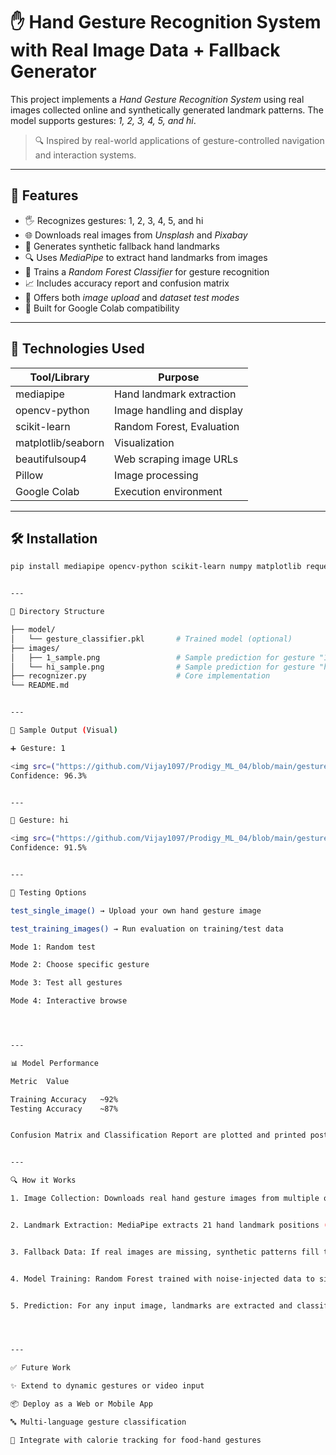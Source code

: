 # ✋ Hand Gesture Recognition System with Real Image Data + Fallback Generator

This project implements a *Hand Gesture Recognition System* using real images collected online and synthetically generated landmark patterns. The model supports gestures: *1, 2, 3, 4, 5, and hi*.

> 🔍 Inspired by real-world applications of gesture-controlled navigation and interaction systems.

---

## 🚀 Features

- 🖐 Recognizes gestures: 1, 2, 3, 4, 5, and hi
- 🌐 Downloads real images from *Unsplash* and *Pixabay*
- 🎨 Generates synthetic fallback hand landmarks
- 🔍 Uses *MediaPipe* to extract hand landmarks from images
- 🤖 Trains a *Random Forest Classifier* for gesture recognition
- 📈 Includes accuracy report and confusion matrix
- 🧪 Offers both *image upload* and *dataset test modes*
- 🔗 Built for Google Colab compatibility

---

## 🧠 Technologies Used

| Tool/Library        | Purpose                     |
|---------------------|-----------------------------|
| mediapipe         | Hand landmark extraction    |
| opencv-python     | Image handling and display  |
| scikit-learn      | Random Forest, Evaluation   |
| matplotlib/seaborn| Visualization               |
| beautifulsoup4    | Web scraping image URLs     |
| Pillow            | Image processing            |
| Google Colab      | Execution environment       |

---

## 🛠 Installation

```bash
pip install mediapipe opencv-python scikit-learn numpy matplotlib requests pillow beautifulsoup4 seaborn


---

📁 Directory Structure

├── model/
│   └── gesture_classifier.pkl       # Trained model (optional)
├── images/
│   ├── 1_sample.png                 # Sample prediction for gesture "1"
│   └── hi_sample.png                # Sample prediction for gesture "hi"
├── recognizer.py                    # Core implementation
└── README.md


---

📸 Sample Output (Visual)

➕ Gesture: 1

<img src=("https://github.com/Vijay1097/Prodigy_ML_04/blob/main/gesture%201%20output.jpg") alt="Gesture 1 Prediction" width="400"/>Prediction: 1
Confidence: 96.3%


---

👋 Gesture: hi

<img src=("https://github.com/Vijay1097/Prodigy_ML_04/blob/main/gesture%20Hi%20output.jpg") width="400"/>Prediction: hi
Confidence: 91.5%


---

🧪 Testing Options

test_single_image() → Upload your own hand gesture image

test_training_images() → Run evaluation on training/test data

Mode 1: Random test

Mode 2: Choose specific gesture

Mode 3: Test all gestures

Mode 4: Interactive browse




---

📊 Model Performance

Metric	Value

Training Accuracy	~92%
Testing Accuracy	~87%


Confusion Matrix and Classification Report are plotted and printed post-training.


---

🔍 How it Works

1. Image Collection: Downloads real hand gesture images from multiple online sources using keyword search.


2. Landmark Extraction: MediaPipe extracts 21 hand landmark positions (x, y, z).


3. Fallback Data: If real images are missing, synthetic patterns fill the gap using finger-tip templates.


4. Model Training: Random Forest trained with noise-injected data to simulate realistic performance.


5. Prediction: For any input image, landmarks are extracted and classified into one of six gestures.




---

✅ Future Work

✨ Extend to dynamic gestures or video input

📦 Deploy as a Web or Mobile App

🔤 Multi-language gesture classification

🥗 Integrate with calorie tracking for food-hand gestures
